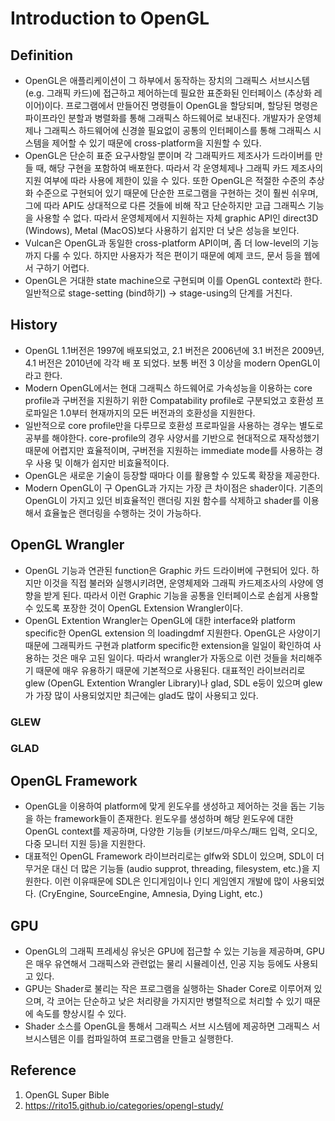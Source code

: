 # Introduction to OpenGL

## Definition

- OpenGL은 애플리케이션이 그 하부에서 동작하는 장치의 그래픽스 서브시스템 (e.g. 그래픽 카드)에 접근하고 제어하는데 필요한 표준화된 인터페이스 (추상화 레이어)이다. 프로그램에서 만들어진 명령들이 OpenGL을 할당되며, 할당된 명령은 파이프라인 분할과 병렬화를 통해 그래픽스 하드웨어로 보내진다. 개발자가 운영체제나 그래픽스 하드웨어에 신경쓸 필요없이 공통의 인터페이스를 통해 그래픽스 시스템을 제어할 수 있기 때문에 cross-platform을 지원할 수 있다.
- OpenGL은 단순히 표준 요구사항일 뿐이며 각 그래픽카드 제조사가 드라이버를 만들 때, 해당 구현을 포함하여 배포한다. 따라서 각 운영체제나 그래픽 카드 제조사의 지원 여부에 따라 사용에 제한이 있을 수 있다. 또한 OpenGL은 적절한 수준의 추상화 수준으로 구현되어 있기 때문에 단순한 프로그램을 구현하는 것이 훨씬 쉬우며, 그에 따라 API도 상대적으로 다른 것들에 비해 작고 단순하지만 고급 그래픽스 기능을 사용할 수 없다. 따라서 운영체제에서 지원하는 자체 graphic API인 direct3D (Windows), Metal (MacOS)보다 사용하기 쉽지만 더 낮은 성능을 보인다.
- Vulcan은 OpenGL과 동일한 cross-platform API이며, 좀 더 low-level의 기능까지 다룰 수 있다. 하지만 사용자가 적은 편이기 때문에 예제 코드, 문서 등을 웹에서 구하기 어렵다.
- OpenGL은 거대한 state machine으로 구현되며 이를 OpenGL context라 한다. 일반적으로 stage-setting (bind하기) -> stage-using의 단계를 거친다.

## History

- OpenGL 1.1버전은 1997에 배포되었고, 2.1 버전은 2006년에 3.1 버전은 2009년, 4.1 버전은 2010년에 각각 배 포 되었다. 보통 버전 3 이상을 modern OpenGL이라고 한다.
- Modern OpenGL에서는 현대 그래픽스 하드웨어로 가속성능을 이용하는 core profile과 구버전을 지원하기 위한 Compatability profile로 구분되었고 호환성 프로파일은 1.0부터 현재까지의 모든 버전과의 호환성을 지원한다.
- 일반적으로 core profile만을 다루므로 호환성 프로파일을 사용하는 경우는 별도로 공부를 해야한다. core-profile의 경우 사양서를 기반으로 현대적으로 재작성했기 때문에 어렵지만 효율적이며, 구버전을 지원하는 immediate mode를 사용하는 경우 사용 및 이해가 쉽지만 비효율적이다.
- OpenGL은 새로운 기술이 등장할 때마다 이를 활용할 수 있도록 확장을 제공한다.
- Modern OpenGL이 구 OpenGL과 가지는 가장 큰 차이점은 shader이다. 기존의 OpenGL이 가지고 있던 비효율적인 랜더링 지원 함수를 삭제하고 shader를 이용해서 효율높은 랜더링을 수행하는 것이 가능하다.

## OpenGL Wrangler

- OpenGL 기능과 연관된 function은 Graphic 카드 드라이버에 구현되어 있다. 하지만 이것을 직접 불러와 실행시키려면, 운영체제와 그래픽 카드제조사의 사양에 영향을 받게 된다. 따라서 이런 Graphic 기능을 공통을 인터페이스로 손쉽게 사용할 수 있도록 포장한 것이 OpenGL Extension Wrangler이다.
- OpenGL Extention Wrangler는 OpenGL에 대한 interface와 platform specific한 OpenGL extension 의 loadingdmf 지원한다. OpenGL은 사양이기 때문에 그래픽카드 구현과 platform specific한 extension을 일일이 확인하여 사용하는 것은 매우 고된 일이다. 따라서 wrangler가 자동으로 이런 것들을 처리해주기 때문에 매우 유용하기 때문에 기본적으로 사용된다. 대표적인 라이브러리로 glew (OpenGL Extention Wrangler Library)나 glad, SDL e둥이 있으며 glew가 가장 많이 사용되었지만 최근에는 glad도 많이 사용되고 있다.

### GLEW

### GLAD

## OpenGL Framework

- OpenGL을 이용하여 platform에 맞게 윈도우를 생성하고 제어하는 것을 돕는 기능을 하는 framework들이 존재한다. 윈도우를 생성하며 해당 윈도우에 대한 OpenGL context를 제공하며, 다양한 기능들 (키보드/마우스/패드 입력, 오디오, 다중 모니터 지원 등)을 지원한다.
- 대표적인 OpenGL Framework 라이브러리로는 glfw와 SDL이 있으며, SDL이 더 무거운 대신 더 많은 기능들 (audio supprot, threading, filesystem, etc.)을 지원한다. 이런 이유때문에 SDL은 인디게임이나 인디 게임엔지 개발에 많이 사용되었다. (CryEngine, SourceEngine, Amnesia, Dying Light, etc.)

## GPU

- OpenGL의 그래픽 프레세싱 유닛은 GPU에 접근할 수 있는 기능을 제공하며, GPU은 매우 유연해서 그래픽스와 관련없는 물리 시뮬레이션, 인공 지능 등에도 사용되고 있다.
- GPU는 Shader로 불리는 작은 프로그램을 실행하는 Shader Core로 이루어져 있으며, 각 코어는 단순하고 낮은 처리량을 가지지만 병렬적으로 처리할 수 있기 때문에 속도를 향상시킬 수 있다.
- Shader 소스를 OpenGL을 통해서 그래픽스 서브 시스템에 제공하면 그래픽스 서브시스템은 이를 컴파일하여 프로그램을 만들고 실행한다.

## Reference

1. OpenGL Super Bible
2. <https://rito15.github.io/categories/opengl-study/>
